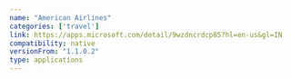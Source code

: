 ```yaml
---
name: "American Airlines"
categories: ['travel']
link: https://apps.microsoft.com/detail/9wzdncrdcp85?hl=en-us&gl=IN
compatibility: native
versionFrom: "1.1.0.2"
type: applications
---
```


